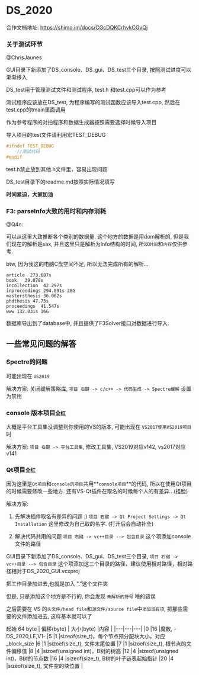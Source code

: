 # DS_2020

合作文档地址:
https://shimo.im/docs/CGcDQKCrhvkCGvQj

### 关于测试环节
@ChrisJaunes

GUI目录下新添加了DS_console、DS_gui、DS_test三个目录, 按照测试进度可以渐渐移入

DS_test用于管理测试文件和测试程序, test.h 和test.cpp可以作为参考

测试程序应该放在DS_test, 为程序编写的测试函数应该导入test.cpp, 然后在test.cpp的tmain里面调用

作为参考程序的对拍程序和数据生成器按照需要选择时候导入项目

导入项目的test文件请利用宏TEST_DEBUG

```cpp
#ifndef TEST_DEBUG
    //测试代码
#endif
```
test.h禁止放到其他.h文件里，容易出现问题

DS_test目录下的readme.md按照实际情况填写

**时间紧迫，大家加油**

### F3: parseInfo大致的用时和内存消耗

@Q4n:

可以从这里大致推断各个类别的数据量. 这个地方的数据是用dom解析的, 但是我们现在的解析是sax, 并且这里只是解析为Info结构的时间, 所以`时间`和`内存`仅供参考.

btw, 因为我这的电脑C盘空间不足, 所以无法完成所有的解析...

```
article  273.687s
book   39.078s
incollection  42.297s
inproceedings 294.891s 28G
mastersthesis 36.062s
phdthesis 47.75s
proceedings  41.547s
www 132.031s 16G
```

数据库导出到了database中, 并且提供了F3Solver接口对数据进行导入.

## 一些常见问题的解答

### Spectre的问题

可能出现在 `VS2019`

解决方案: 关闭缓解策略库, `项目 右键 -> c/c++ -> 代码生成 -> Spectre缓解` 设置为禁用

### console 版本项目`全红`

大概是平台工具集没调整到你使用的VS的版本, 可能出现在 `VS2017使用VS2019项目` 时

解决方案: `项目 右键 -> 平台工具集`, 修改工具集, VS2019对应v142, vs2017对应v141

### Qt项目`全红`

因为这里是`Qt项目`和`console的项目`共用**`console项目`**的代码, 所以在使用Qt项目的时候需要修改一些地方. 还有VS-Qt插件在取名的时候每个人的有差异...(捂脸)

解决方案: 

1. 先解决插件取名有差异的问题 :)
`项目 右键 -> Qt Project Settings -> Qt Installation` 这里修改为自己取的名字.
(打开后会自动补全)

2. 解决代码共用的问题
`项目 右键 -> vc++目录 --> 包含目录` 这个项添加console文件的路径

GUI目录下新添加了DS_console、DS_gui、DS_test三个目录, `项目 右键 -> vc++目录 --> 包含目录` 这个项添加这三个目录的路径，建议使用相对路径，相对路径相对于DS_2020_GUI.vcxproj

把工作目录加进去,也就是加入 "."这个文件夹

但是, 只是添加这个地方是不行的, 你会发现 `未解析的符号` 啥的错误

之后需要在 VS 的`头文件/head file`和`源文件/source file`中`添加现有项`, 把那些需要的文件添加进去, 这样基本就可以了 


起始 64 byte
| 偏移(byte) | 大小(byte) |内容 |
|---|---|---|
|0	|16	|魔数, -DS_2020,LE,V1-
|5	|1	|sizeof(size_t)，每个节点预分配块大小，对应_block_size
|6	|1	|sizoef(size_t), 文件末尾位置
|7	|1	|sizoef(size_t), 根节点的文件偏移值
|8	|4	|sizoef(unsigned int)，B树的树高
|12	|4	|sizeof(unsigned int)，B树的节点数
|16	|4	|sizeof(size_t), B树的叶子链表起始指针
|20	|4	|sizeof(size_t), 文件空的块位置
|











